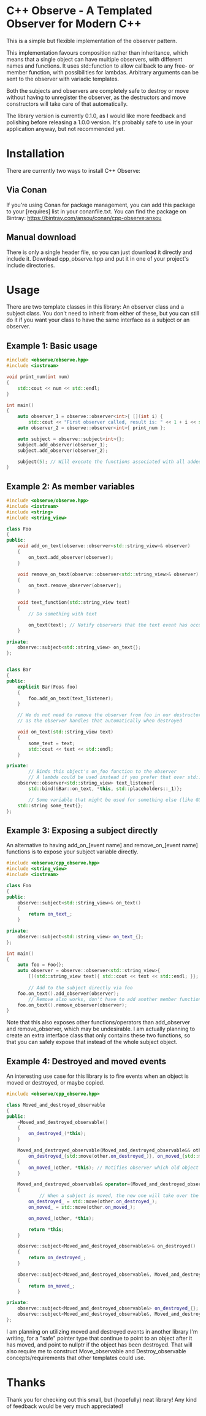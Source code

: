 # C++ Observe - A Templated Observer for Modern C++
This is a simple but flexible implementation of the observer pattern.

This implementation favours composition rather than inheritance, which means that a single object can have multiple observers, with different names and functions. It uses std::function to allow callback to any free- or member function, with possibilities for lambdas. Arbitrary arguments can be sent to the observer with variadic templates.

Both the subjects and observers are completely safe to destroy or move without having to unregister the observer, as the destructors and move constructors will take care of that automatically.

The library version is currently 0.1.0, as I would like more feedback and polishing before releasing a 1.0.0 version. It's probably safe to use in your application anyway, but not recommended yet.

# Installation
There are currently two ways to install C++ Observe:

## Via Conan
If you're using Conan for package management, you can add this package to your [requires] list in your conanfile.txt.
You can find the package on Bintray: https://bintray.com/ansou/conan/cpp-observe:ansou

## Manual download
There is only a single header file, so you can just download it directly and include it.
Download cpp_observe.hpp and put it in one of your project's include directories.

# Usage
There are two template classes in this library: An observer class and a subject class. You don't need to inherit from either of these, but you can still do it if you want your class to have the same interface as a subject or an observer.

## Example 1: Basic usage
```cpp
#include <observe/observe.hpp>
#include <iostream>

void print_num(int num)
{
    std::cout << num << std::endl;
}

int main()
{
    auto observer_1 = observe::observer<int>{ [](int i) {
        std::cout << "First observer called, result is: " << 1 + i << std::endl; } };
    auto observer_2 = observe::observer<int>{ print_num };

    auto subject = observe::subject<int>{};
    subject.add_observer(observer_1);
    subject.add_observer(observer_2);

    subject(5); // Will execute the functions associated with all added observers
}
```

## Example 2: As member variables
```cpp
#include <observe/observe.hpp>
#include <iostream>
#include <string>
#include <string_view>

class Foo
{
public:
    void add_on_text(observe::observer<std::string_view>& observer)
    {
        on_text.add_observer(observer);
    }

    void remove_on_text(observe::observer<std::string_view>& observer)
    {
        on_text.remove_observer(observer);
    }

    void text_function(std::string_view text)
    {
        // Do something with text

        on_text(text); // Notify observers that the text event has occured
    }

private:
    observe::subject<std::string_view> on_text{};
};


class Bar
{
public:
    explicit Bar(Foo& foo)
    {
        foo.add_on_text(text_listener);
    }

    // We do not need to remove the observer from foo in our destructor,
    // as the observer handles that automatically when destroyed

    void on_text(std::string_view text)
    {
        some_text = text;
        std::cout << text << std::endl;
    }

private:
        // Binds this object's on_foo function to the observer
        // A lambda could be used instead if you prefer that over std::bind
    observe::observer<std::string_view> text_listener{
        std::bind(&Bar::on_text, *this, std::placeholders::_1)};

        // Some variable that might be used for something else (like GUI maybe)
    std::string some_text{};
};
```

## Example 3: Exposing a subject directly
An alternative to having add_on_[event name] and remove_on_[event name] functions is to expose your subject variable directly.
```cpp
#include <observe/cpp_observe.hpp>
#include <string_view>
#include <iostream>

class Foo
{
public:
    observe::subject<std::string_view>& on_text()
    {
        return on_text_;
    }

private:
    observe::subject<std::string_view> on_text_{};
};

int main()
{
    auto foo = Foo{};
    auto observer = observe::observer<std::string_view>{
        [](std::string_view text){ std::cout << text << std::endl; }};
        
        // Add to the subject directly via foo
    foo.on_text().add_observer(observer);
        // Remove also works, don't have to add another member function for it
    foo.on_text().remove_observer(observer);
}
```
Note that this also exposes other functions/operators than add_observer and remove_observer, which may be undesirable.
I am actually planning to create an extra interface class that only contains these two functions, so that you can safely expose that instead of the whole subject object.

## Example 4: Destroyed and moved events
An interesting use case for this library is to fire events when an object is moved or destroyed, or maybe copied.
```cpp
#include <observe/cpp_observe.hpp>

class Moved_and_destroyed_observable
{
public:
    ~Moved_and_destroyed_observable()
    {
        on_destroyed_(*this);
    }

    Moved_and_destroyed_observable(Moved_and_destroyed_observable&& other) noexcept :
        on_destroyed_{std::move(other.on_destroyed_)}, on_moved_{std::move(other.on_moved_)}
    {
        on_moved_(other, *this); // Notifies observer which old object has moved to which new object
    }

    Moved_and_destroyed_observable& operator=(Moved_and_destroyed_observable&& other) noexcept
    {
            // When a subject is moved, the new one will take over the list of added observers
        on_destroyed_ = std::move(other.on_destroyed_);
        on_moved_ = std::move(other.on_moved_);

        on_moved_(other, *this);

        return *this;
    }

    observe::subject<Moved_and_destroyed_observable&>& on_destroyed()
    {
        return on_destroyed_;
    }

    observe::subject<Moved_and_destroyed_observable&, Moved_and_destroyed_observable&>& on_moved()
    {
        return on_moved_;
    }

private:
    observe::subject<Moved_and_destroyed_observable&> on_destroyed_{};
    observe::subject<Moved_and_destroyed_observable&, Moved_and_destroyed_observable&> on_moved_{};
};
```
I am planning on utilizing moved and destroyed events in another library I'm writing, for a "safe" pointer type that continue to point to an object after it has moved, and point to nullptr if the object has been destroyed. That will also require me to construct Move_observable and Destroy_observable concepts/requirements that other templates could use.

# Thanks
Thank you for checking out this small, but (hopefully) neat library!
Any kind of feedback would be very much appreciated!
